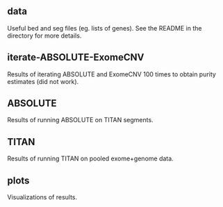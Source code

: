 data
----
Useful bed and seg files (eg. lists of genes). See the README in the directory
for more details.

iterate-ABSOLUTE-ExomeCNV
-------------------------
Results of iterating ABSOLUTE and ExomeCNV 100 times to obtain purity estimates
(did not work).

ABSOLUTE
--------
Results of running ABSOLUTE on TITAN segments.

TITAN
-----
Results of running TITAN on pooled exome+genome data.

plots
-----
Visualizations of results.
